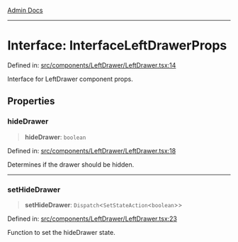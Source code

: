 [Admin Docs](/)

***

# Interface: InterfaceLeftDrawerProps

Defined in: [src/components/LeftDrawer/LeftDrawer.tsx:14](https://github.com/PalisadoesFoundation/talawa-admin/blob/main/src/components/LeftDrawer/LeftDrawer.tsx#L14)

Interface for LeftDrawer component props.

## Properties

### hideDrawer

> **hideDrawer**: `boolean`

Defined in: [src/components/LeftDrawer/LeftDrawer.tsx:18](https://github.com/PalisadoesFoundation/talawa-admin/blob/main/src/components/LeftDrawer/LeftDrawer.tsx#L18)

Determines if the drawer should be hidden.

***

### setHideDrawer

> **setHideDrawer**: `Dispatch`\<`SetStateAction`\<`boolean`\>\>

Defined in: [src/components/LeftDrawer/LeftDrawer.tsx:23](https://github.com/PalisadoesFoundation/talawa-admin/blob/main/src/components/LeftDrawer/LeftDrawer.tsx#L23)

Function to set the hideDrawer state.
